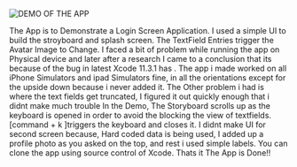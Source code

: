 
![DEMO OF THE APP](https://thumbs.gfycat.com/DimpledCoolHammerheadshark-size_restricted.gif)


The App is to Demonstrate a Login Screen Application.
I used a simple UI to build the stroyboard and splash screen.
The TextField Entries trigger the Avatar Image to Change.
I faced  a bit of problem while running the app on Physical device and later after a research I came to a conclusion that its because of the bug in latest Xcode 11.3.1 has .
The app i made worked on all iPhone Simulators and ipad Simulators fine, in all the orientations except for the upside down because i never added it.
The Other problem i had is where the text fields get truncated, I figured it out quickly enough that i didnt make much trouble
In the Demo, The Storyboard scrolls up as the keyboard is opened in order to avoid the blocking the view of textfields.
[command + k ]triggers the keyboard and closes it.
I didnt make UI for second screen because, Hard coded data is being used, I added up a profile photo as you asked on the top, and rest i used simple labels.
You can clone the app using source control of Xcode.
Thats it The App is Done!!

